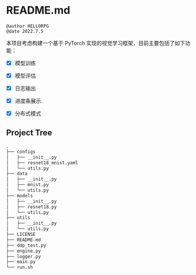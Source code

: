# README.md

```wiki
@author HELLORPG
@date 2022.7.5
```

本项目考虑构建一个基于 PyTorch 实现的视觉学习框架，目前主要包括了如下功能：
- [x] 模型训练
- [x] 模型评估
- [x] 日志输出
- [x] 进度条展示
- [x] 分布式模式


## Project Tree
```bash
.
├── configs
│   ├── __init__.py
│   ├── resnet18_mnist.yaml
│   └── utils.py
├── data
│   ├── __init__.py
│   ├── mnist.py
│   └── utils.py
├── models
│   ├── __init__.py
│   ├── resnet18.py
│   └── utils.py
├── utils
│   ├── __init__.py
│   └── utils.py
├── LICENSE
├── README.md
├── ddp_test.py
├── engine.py
├── logger.py
├── main.py
└── run.sh
```
